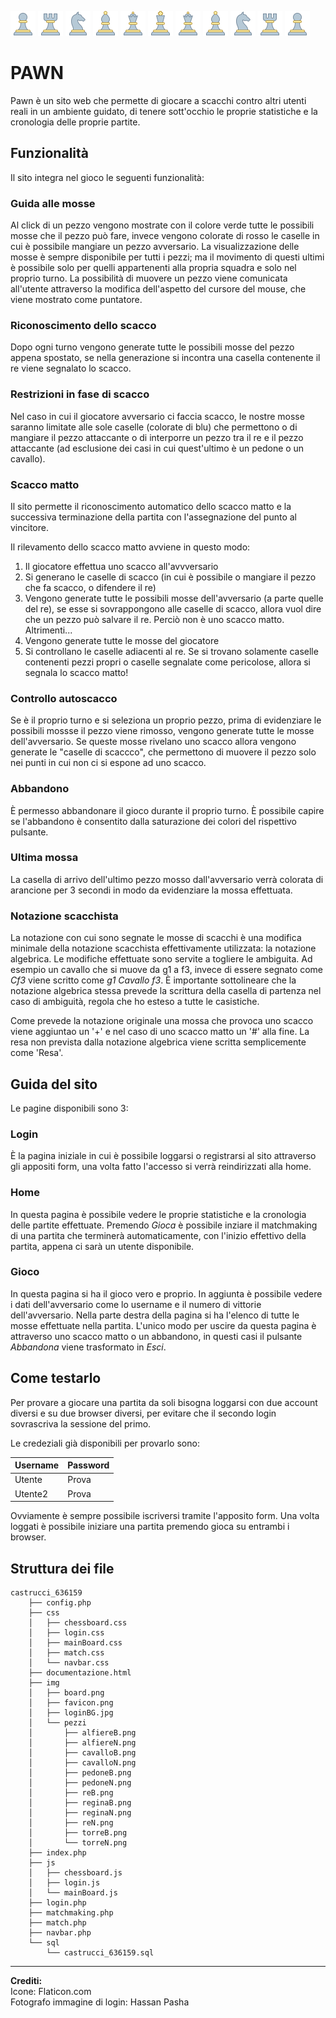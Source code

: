 ![Icon](../img/pezzi/pedoneB.png) ![Icon](../img/pezzi/torreB.png)  ![Icon](../img/pezzi/cavalloB.png) ![Icon](../img/pezzi/alfiereB.png) ![Icon](../img/pezzi/reginaB.png) ![Icon](../img/pezzi/reB.png) ![Icon](../img/pezzi/reginaB.png) ![Icon](../img/pezzi/alfiereB.png) ![Icon](../img/pezzi/cavalloB.png) ![Icon](../img/pezzi/torreB.png) ![Icon](../img/pezzi/pedoneB.png)
# PAWN
Pawn è un sito web che permette di giocare a scacchi contro altri utenti reali in un ambiente guidato, di tenere sott'occhio le proprie statistiche e la cronologia delle proprie partite.

## Funzionalità

Il sito integra nel gioco le seguenti funzionalità:

### Guida alle mosse
Al click di un pezzo vengono mostrate con il colore verde tutte le possibili mosse che il pezzo può fare, invece vengono colorate di rosso le caselle in cui è possibile mangiare un pezzo avversario. 
La visualizzazione delle mosse è sempre disponibile per tutti i pezzi; ma il movimento di questi ultimi è possibile solo per quelli appartenenti alla propria squadra e solo nel proprio turno. La possibilità di muovere un pezzo viene comunicata all'utente attraverso la modifica dell'aspetto del cursore del mouse, che viene mostrato come puntatore.

### Riconoscimento dello scacco
Dopo ogni turno vengono generate tutte le possibili mosse del pezzo appena spostato, se nella generazione si incontra una casella contenente il re viene segnalato lo scacco.

### Restrizioni in fase di scacco
Nel caso in cui il giocatore avversario ci faccia scacco, le nostre mosse saranno limitate alle sole caselle (colorate di blu) che permettono o di mangiare il pezzo attaccante o di interporre un pezzo tra il re e il pezzo attaccante (ad esclusione dei casi in cui quest'ultimo è un pedone o un cavallo).

### Scacco matto
Il sito permette il riconoscimento automatico dello scacco matto e la successiva terminazione della partita con l'assegnazione del punto al vincitore.

Il rilevamento dello scacco matto avviene in questo modo:
1. Il giocatore effettua uno scacco all'avvversario
2. Si generano le caselle di scacco (in cui è possibile o mangiare il pezzo che fa scacco, o difendere il re)
3. Vengono generate tutte le possibili mosse dell'avversario (a parte quelle del re), se esse si sovrappongono alle caselle di scacco, allora vuol dire che un pezzo può salvare il re. Perciò non è uno scacco matto. Altrimenti...
4. Vengono generate tutte le mosse del giocatore 
5. Si controllano le caselle adiacenti al re. Se si trovano solamente caselle contenenti pezzi propri o caselle segnalate come pericolose, allora si segnala lo scacco matto!

### Controllo autoscacco
Se è il proprio turno e si seleziona un proprio pezzo, prima di evidenziare le possibili mossse il pezzo viene rimosso, vengono generate tutte le mosse dell'avversario. Se queste mosse rivelano uno scacco allora vengono generate le "caselle di scaccco", che permettono di muovere il pezzo solo nei punti in cui non ci si espone ad uno scacco.

### Abbandono
È permesso abbandonare il gioco durante il proprio turno. È possibile capire se l'abbandono è consentito dalla saturazione dei colori del rispettivo pulsante.

### Ultima mossa
La casella di arrivo dell'ultimo pezzo mosso dall'avversario verrà colorata di arancione per 3 secondi in modo da evidenziare la mossa effettuata.

### Notazione scacchista
La notazione con cui sono segnate le mosse di scacchi è una modifica minimale della notazione scacchista effettivamente utilizzata: la notazione algebrica. Le modifiche effettuate sono servite a togliere le ambiguita. Ad esempio un cavallo che si muove da g1 a f3, invece di essere segnato come *Cf3* viene scritto come *g1 Cavallo f3*. È importante sottolineare che la notazione algebrica stessa prevede la scrittura della casella di partenza nel caso di ambiguità, regola che ho esteso a tutte le casistiche.

Come prevede la notazione originale una mossa che provoca uno scacco viene aggiuntao un '+' e nel caso di uno scacco matto un '#' alla fine. La resa non prevista dalla notazione algebrica viene scritta semplicemente come 'Resa'.

## Guida del sito

Le pagine disponibili sono 3:

### Login
È la pagina iniziale in cui è possibile loggarsi o registrarsi al sito attraverso gli appositi form, una volta fatto l'accesso si verrà reindirizzati alla home.

### Home
In questa pagina è possibile vedere le proprie statistiche e la cronologia delle partite effettuate. Premendo *Gioca* è possibile inziare il matchmaking di una partita che terminerà automaticamente, con l'inizio effettivo della partita, appena ci sarà un utente disponibile. 

### Gioco
In questa pagina si ha il gioco vero e proprio. In aggiunta è possibile vedere i dati dell'avversario come lo username e il numero di vittorie dell'avversario. Nella parte destra della pagina si ha l'elenco di tutte le mosse effettuate nella partita. L'unico modo per uscire da questa pagina è attraverso uno scacco matto o un abbandono, in questi casi il pulsante *Abbandona* viene trasformato in *Esci*.

## Come testarlo

Per provare a giocare una partita da soli bisogna loggarsi con due account diversi e su due browser diversi, per evitare che il secondo login sovrascriva la sessione del primo.

Le credeziali già disponibili per provarlo sono:

| Username | Password |
|----------|----------|
| Utente   | Prova    |
| Utente2  | Prova    |

Ovviamente è sempre possibile iscriversi tramite l'apposito form. Una volta loggati è possibile iniziare una partita premendo gioca su entrambi i browser.

## Struttura dei file

```
castrucci_636159
    ├── config.php
    ├── css
    │   ├── chessboard.css
    │   ├── login.css
    │   ├── mainBoard.css
    │   ├── match.css
    │   └── navbar.css
    ├── documentazione.html
    ├── img
    │   ├── board.png
    │   ├── favicon.png
    │   ├── loginBG.jpg
    │   └── pezzi
    │       ├── alfiereB.png
    │       ├── alfiereN.png
    │       ├── cavalloB.png
    │       ├── cavalloN.png
    │       ├── pedoneB.png
    │       ├── pedoneN.png
    │       ├── reB.png
    │       ├── reginaB.png
    │       ├── reginaN.png
    │       ├── reN.png
    │       ├── torreB.png
    │       └── torreN.png
    ├── index.php
    ├── js
    │   ├── chessboard.js
    │   ├── login.js
    │   └── mainBoard.js
    ├── login.php
    ├── matchmaking.php
    ├── match.php
    ├── navbar.php
    └── sql
        └── castrucci_636159.sql
```

---

**Crediti:**  
Icone: Flaticon.com  
Fotografo immagine di login: Hassan Pasha
